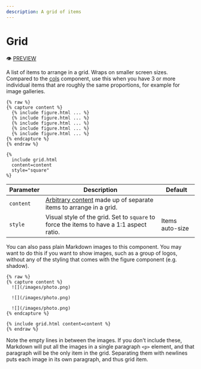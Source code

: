 ```yaml
---
description: A grid of items
---
```


# Grid

:eye: [PREVIEW](https://greenelab.github.io/lab-website-template/testbed#grid)

A list of items to arrange in a grid. Wraps on smaller screen sizes. Compared to the [cols](cols.md) component, use this when you have 3 or more individual items that are roughly the same proportions, for example for image galleries.

```
{% raw %}
{% capture content %}
  {% include figure.html ... %}
  {% include figure.html ... %}
  {% include figure.html ... %}
  {% include figure.html ... %}
  {% include figure.html ... %}
{% endcapture %}
{% endraw %}

{%
  include grid.html
  content=content
  style="square"
%}
```

| Parameter | Description                                                                               | Default         |
| --------- | ----------------------------------------------------------------------------------------- | --------------- |
| `content` | [Arbitrary content](./#arbitrary-content) made up of separate items to arrange in a grid. |                 |
| `style`   | Visual style of the grid. Set to `square` to force the items to have a 1:1 aspect ratio.  | Items auto-size |

You can also pass plain Markdown images to this component. You may want to do this if you want to show images, such as a group of logos, without any of the styling that comes with the figure component (e.g. shadow).

```liquid
{% raw %}
{% capture content %}
  ![](/images/photo.png)

  ![](/images/photo.png)

  ![](/images/photo.png)
{% endcapture %}

{% include grid.html content=content %}
{% endraw %}
```

Note the empty lines in between the images. If you don't include these, Markdown will put all the images in a single paragraph `<p>` element, and that paragraph will be the only item in the grid. Separating them with newlines puts each image in its own paragraph, and thus grid item.
